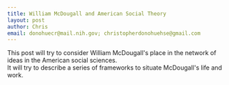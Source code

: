 ```yaml
---
title: William McDougall and American Social Theory
layout: post
author: Chris
email: donohuecr@mail.nih.gov; christopherdonohuehse@gmail.com
---
```

This post will try to consider William McDougall's place in the network of ideas in the American social sciences.  
It will try to describe a series of frameworks to situate McDougall's life and work.
